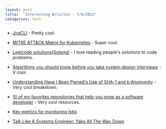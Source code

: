```yaml
---
layout: post
title:  "Interesting Articles - 7/6/2022"
categories: tech
---
```

* [JiraCLI](https://github.com/ankitpokhrel/jira-cli) - Pretty cool.

* [MITRE ATT&CK Matrix for Kubernetes](https://www.weave.works/blog/mitre-attack-matrix-for-kubernetes) - Super cool.

* [Leetcode solutions(Golang)](https://github.com/akankshakumari393/leetcode) - I love reading people's solutions to code problems.

* [Algorithms you should know before you take system design interviews](https://blog.bytebytego.com/p/algorithms-you-should-know-before) - V cool.

* [Understanding Have I Been Pwned's Use of SHA-1 and k-Anonymity](https://www.troyhunt.com/understanding-have-i-been-pwneds-use-of-sha-1-and-k-anonymity/) - Very cool breakdown.

* [10 of my favorites repositories that help you grow as a software developer](https://twitter.com/oliverjumpertz/status/1542865071533072385) - Very cool resources.

* [Key metrics for monitoring Istio](https://www.datadoghq.com/blog/istio-metrics/)

* [Talk Like A Systems Engineer: Yaks All The Way Down](https://flameeyes.blog/2022/04/26/engineering-jargon-yaks/)
